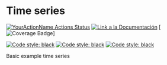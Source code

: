 # Time series 



[![YourActionName Actions Status](https://github.com/fralfaro/python_project/actions/workflows/github-actions-demo.yml/badge.svg)](https://github.com/fralfaro/python_project/actions)
<a href="https://fralfaro.github.io/python_project/"><img alt="Link a la Documentación" src="https://img.shields.io/badge/docs-link-brightgreen"></a>
[![Coverage Badge](https://img.shields.io/endpoint?url=https://gist.githubusercontent.com/fralfaro/8f3c0b916de405fc4f69f4ecd4236d64/raw/python_project__heads_main.json)]


<a href="https://github.com/psf/black"><img alt="Code style: black" src="https://img.shields.io/badge/static--analysis-black%20flake8%20mypy-black"></a>
<a href="https://github.com/psf/black"><img alt="Code style: black" src="https://img.shields.io/badge/testing-pytest-black"></a>
<a href="https://github.com/psf/black"><img alt="Code style: black" src="https://img.shields.io/badge/documentation-sphinx-black"></a>


Basic example time series





